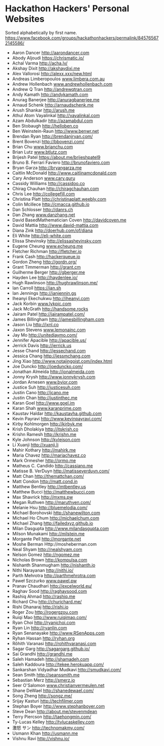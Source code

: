 Hackathon Hackers' Personal Websites
====================================

Sorted alphabetically by first name.
https://www.facebook.com/groups/hackathonhackers/permalink/845765672145586/

- Aaron Dancer http://aarondancer.com
- Abody Aljoudi https://chrismatic.io/
- Achal Varma http://acha.lv/
- Akshay Dixit http://akshaydixi.me
- Alex Vallorosi http://alexx.xxx/new.html
- Andreas Limberopoulos www.limbera.com.au
- Andrew Hollenbach www.andrewhollenbach.com
- Andrew Q Tran http://andrewqtran.com
- Andy Kamath http://andykamath.com
- Anurag Banerjee http://anuragbanerjee.me
- Arnaud Schenk http://arnaudschenk.me
- Arush Shankar http://arush.me
- Athul Atom Vayalinkal http://vayalinkal.com
- Azam Abdulkadir http://azamabdul.com
- Ben Stobaugh http://helloben.co
- Ben Weinstein-Raun http://www.benwr.net
- Brendan Ryan http://brendanjryan.com/
- Brent Bovenzi http://bbovenzi.com/
- Brian Chu www.brianchu.com
- Brian Lutz www.btlutz.com
- Brijesh Patel https://about.me/brijeshpatel9
- Bruno B. Ferrari Faviero http://brunofaviero.com
- Bryan Garza http://bryangarza.me
- Caitlin McDonald http://www.caitlinamcdonald.com
- Cary Anderson www.cary.guru
- Cassidy Williams http://cassidoo.co
- Chirag Chauhan http://chiragchauhan.com
- Chris Lee http://collegefill.com
- Christina Platt http://christinaplatt.weebly.com
- Colin Mcillece http://cmacca.github.io
- Dan Schlosser http://danrs.ch
- Dan Zhang www.danzhang.net
- David BasedMathematician Coven http://davidcoven.me
- David Mattia http://www.david-mattia.com
- Diana Zink http://doerhub.com/of/diana
- Eli White http://eli-white.com
- Elissa Shevinsky http://elissashevinsky.com
- Eugene Cheung www.echeung.me
- Fletcher Richman http://fletcher.io
- Frank Cash http://hackerqueue.io
- Gordon Zheng http://gordn.org/
- Grant Timmerman http://grant.cm
- Guilherme Berger http://gberger.me
- Hayden Lee http://haydenlee.io/
- Hugh Rawlinson http://hughrawlinson.me/
- Ian Carroll https://ian.sh
- Ian Jennings http://ianjennin.gs
- Iheanyi Ekechukwu http://iheanyi.com
- Jack Korbin www.lykpic.com
- Jack McGrath http://handsome.rocks
- Jairam Patel http://jairampatel.com/
- James Billingham http://jamesbillingham.com
- Jason Liu http://jxnl.co
- Jaxon Stevens www.lemonainc.com
- Jay Mo http://unitedjaymo.com/
- Jennifer Apacible http://apacible.us/
- Jerrick Davis http://jerrick.us
- Jesse Chand http://jessechand.com
- Jessica Chang http://jessmchang.com
- Jing Xiao http://www.notajingoist.com/index.html
- Joe Duncko http://joeduncko.com/
- Jonathan Almeida http://jonalmeida.com
- Jonny Krysh http://www.jonnykrysh.com
- Jordan Arnesen www.byjor.com
- Justice Suh http://justicesuh.com
- Justin Cano http://jcano.me
- Justin Chan http://justinthec.me
- Karan Goel http://www.goel.im
- Karan Shah www.karanprime.com
- Kaustav Haldar http://kaustavha.github.com
- Kevin Payravi http://www.kevinpayravi.com/
- Kirby Kohlmorgen http://kirbyk.me
- Krish Dholakiya http://itskrish.co
- Krishn Ramesh http://krishn.me
- Kyle Johnson http://kylejson.com
- Li Xuanji http://xuanji.li
- Mahir Kothary http://mahirk.me
- Maria Chavez http://mariachavez.co
- Mark Ormesher http://ormo.me
- Matheus C. Candido http://cassiano.me
- Matisse B. VerDuyn http://matisseverduyn.com/
- Matt Chan http://themattchan.com/
- Matt Condon http://matt.cond.in
- Matthew Bentley http://mtbentley.us
- Matthew Bucci http://matthewbucci.com
- Max Shavrick http://mxms.pw
- Megan Ruthven http://maruthven.com/
- Melanie Hsu http://bluemelodia.com/
- Michael Borohovski http://shanewilton.com
- Michael Ho Chum http://michaelchum.com
- Michael Zhang http://failedxyz.github.io
- Milan Dasgupta http://www.milandasgupta.com
- Milson Munakami http://milstein.me
- Morgante Pell http://morgante.net
- Moshe Berman Http://mosheberman.com
- Neal Shyam http://nealshyam.com
- Nelson Gomez http://ngomez.me
- Nicholas Brown http://kompulsa.com
- Nishanth Shanmugham http://nishanth.io
- Nithi Narayanan http://nithi.io/
- Parth Mehrotra http://parthmehrotra.com
- Paweł Szczurko www.pawel.pw
- Pranav Chaudhari http://excelworld.eu/
- Raghav Sood http://raghavsood.com
- Rashiq Ahmad http://rashiq.me
- Richard Chu http://churichard.me/
- Rishi Dhanaraj http://rishi.io
- Roger Zou http://rogergzou.com
- Ruiqi Mao http://www.ruiqimao.com/
- Ryan Choi http://ryanjchoi.com
- Ryan Lin http://ryanlin.com
- Ryan Senanayake http://www.RSenApps.com
- Ryhan Hassan http://ryhan.org
- Rõhith Varanasi http://rohithvaranasi.com
- Sagar Garg http://sagargarg.github.io/
- Sai Grandhi http://grandhi.me
- Saleh Hamadeh http://shamadeh.com
- Saleh Kaddoura http://tekee.herokuapp.com/
- Sankarshan Vidyadhar Mudkavi http://smudkavi.com/
- Sean Smith http://seanssmith.me
- Sebastian Merz http://smerz.io
- Seer O'Salomon www.christianvermeulen.net
- Shane DeWael http://shanedewael.com/
- Song Zheng http://songz.me/
- Srijay Kasturi http://techfilmer.com
- Stephan Boyer http://www.stephanboyer.com
- Steve Dean http://about.me/stevenmdean
- Terry Piercson http://taehongmin.com/
- Ty-Lucas Kelley http://tylucaskelley.com
- 激怒 サン http://technomakmy.com/
- Usmann Khan http://usmann.me
- Vishnu Ravi http://vishnu.io/
